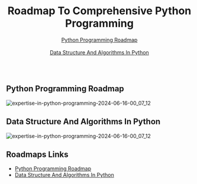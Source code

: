 <div align="center">
  <h1>Roadmap To Comprehensive Python Programming</h1>
</div>

<div align="center">
  
<a href="#python-programming-roadmap">Python Programming Roadmap</a><br>
<br>
<a href="#data-structure-and-algorithms-in-python">Data Structure And Algorithms In Python</a>

<br>
<br>

</div>

## Python Programming Roadmap

![expertise-in-python-programming-2024-06-16-00_07_12](https://github.com/moalimirinfinity/Python-Programming-Roadmap/assets/167340366/ca921a91-64c6-492f-b377-4cefbdabf084)

## Data Structure And Algorithms In Python
![expertise-in-python-programming-2024-06-16-00_07_12](https://github.com/moalimirinfinity/Python-Programming-Roadmap/assets/167340366/d6316755-8e10-4825-9f21-bd56104e2e83)


## Roadmaps Links

- [Python Programming Roadmap](https://roadmap.sh/r/expertise-in-python-programming)
- [Data Structure And Algorithms In Python](https://roadmap.sh/r/expertise-all-data-structures-and-design-algorithms-in-computer-science)
